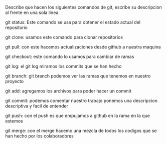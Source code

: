 Describe que hacen los siguientes comandos de git, escribe su descripcion al frente en una sola linea.

git status: Este comando se usa para obtener el estado actual del repositorio

git clone: usamos este comando para clonar repositorios

git pull: con este hacemos actualizaciones desde github a nuestra maquina

git checkout: este comando lo usamos para cambiar de ramas

git log: el git log miramos los commits que se han hecho

git branch: git branch podemos ver las ramas que tenemos en nuestro proyecto

git add: agregamos los archivos para poder hacer un commit

git commit: podemos comentar nuestro trabajo ponemos una descripcion descriptiva y facil de entender

git push: con el push es que empujamos a github en la rama en la que estemos

git merge: con el merge hacemo una mezcla de todos los codigos que se han hecho por los colaboradores
